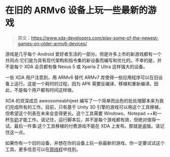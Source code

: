 # 在旧的 ARMv6 设备上玩一些最新的游戏

> 原文：<https://www.xda-developers.com/play-some-of-the-newest-games-on-older-armv6-devices/>

游戏是几乎每个 Android 爱好者生活的一部分。但是许多上市的新游戏都有一个共同点:它们是为具有现代架构和指令集的新设备而编写和优化的。不幸的是，并不是每个 XDA 会员都有像 Nexus 5 或 Xperia Z Ultra 这样强大的设备。

一些 XDA 用户注意到，用 ARMv6 替代 ARMv7 库使得一些应用程序可以在旧设备上运行。这是一个耗时的过程，因为 APK 需要反编译、移植和重新编译。因此，不是每个用户都有时间这样做。

XDA 的资深成员 aweosomeabhijeet 编写了一个简单而出色的批处理脚本来为我们完成所有的工作。目前，只有基于 Unity 3D 引擎的游戏可以用这个工具移植，但希望这个列表在未来会变得更长。这个工具需要 Windows、Notepad ++和一杯[牛奶](http://img-cache.cdn.gaiaonline.com/f6d4f7c0425fe430033ec7993c95ee7d/http://i1186.photobucket.com/albums/z377/dementedxkitty/If-you-know-what-I-mean-mr-bean-meme.jpg)才能工作。请记住，运行脚本后，并不是每个游戏都有效，但绝对值得一试。最后一件事:这个工具移植的付费游戏不能在 XDA 上发布。那就是盗版。请记住这一点。

如果你有一个旧的设备，并想在你的设备上玩一些最新的游戏，你一定要试试这个工具。更多信息可以在[原线程](http://forum.xda-developers.com/showthread.php?t=2563222)中找到。